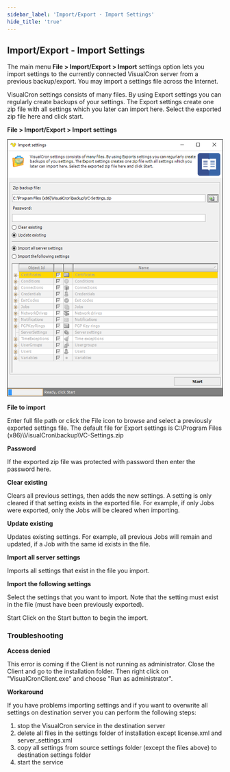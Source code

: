 ```yaml
---
sidebar_label: 'Import/Export - Import Settings'
hide_title: 'true'
---
```


## Import/Export - Import Settings

The main menu **File > Import/Export > Import** settings option lets you import settings to the currently connected VisualCron server from a previous backup/export. You may import a settings file across the Internet.
 
VisualCron settings consists of many files. By using Export settings you can regularly create backups of your settings. The Export settings create one zip file with all settings which you later can import here. Select the exported zip file here and click start.
 
**File > Import/Export > Import settings**

![](../../../static/img/file_import_settings.png)

**File to import**

Enter full file path or click the File icon to browse and select a previously exported settings file. The default file for Export settings is C:\Program Files (x86)\VisualCron\backup\VC-Settings.zip
 
**Password**

If the exported zip file was protected with password then enter the password here.
 
**Clear existing**

Clears all previous settings, then adds the new settings. A setting is only cleared if that setting exists in the exported file. For example, if only Jobs were exported, only the Jobs will be cleared when importing.
 
**Update existing**

Updates existing settings. For example, all previous Jobs will remain and updated, if a Job with the same id exists in the file.
 
**Import all server settings**

Imports all settings that exist in the file you import.
 
**Import the following settings**

Select the settings that you want to import. Note that the setting must exist in the file (must have been previously exported).
 
Start
Click on the Start button to begin the import.
 
### Troubleshooting
 
**Access denied**

This error is coming if the Client is not running as administrator. Close the Client and go to the installation folder. Then right click on "VisualCronClient.exe" and choose "Run as administrator".
 
**Workaround**

If you have problems importing settings and if you want to overwrite all settings on destination server you can perform the following steps:
1. stop the VisualCron service in the destination server
2. delete all files in the settings folder of installation except license.xml and server_settings.xml
3. copy all settings from source settings folder (except the files above) to destination settings folder
4. start the service